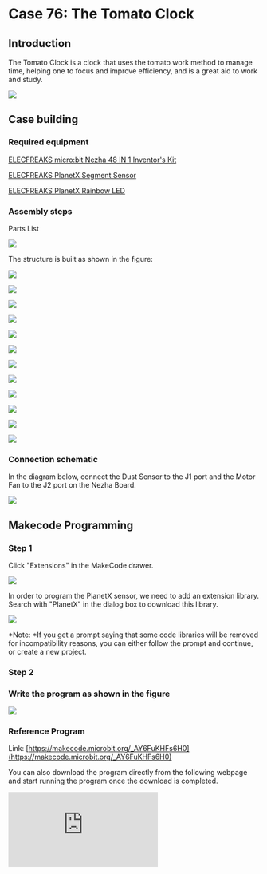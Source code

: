 # Case 76: The Tomato Clock

## Introduction

The Tomato Clock is a clock that uses the tomato work method to manage time, helping one to focus and improve efficiency, and is a great aid to work and study.

![](./images/neza-inventor-s-kit-case-76-01.png)

## Case building

### Required equipment

[ELECFREAKS micro:bit Nezha 48 IN 1 Inventor's Kit ](https://shop.elecfreaks.com/products/elecfreaks-micro-bit-nezha-48-in-1-inventors-kit-without-micro-bit-board)

[ELECFREAKS PlanetX Segment Sensor](https://shop.elecfreaks.com/products/elecfreaks-planetx-segment-sensor?_pos=2&_sid=f9a8632cc&_ss=r)

[ELECFREAKS PlanetX Rainbow LED](https://shop.elecfreaks.com/products/elecfreaks-planetx-led-rainbow?_pos=4&_sid=ca220ba80&_ss=r)

### Assembly steps

Parts List

![](./images/neza-inventor-s-kit-case-76-02.png)

The structure is built as shown in the figure:

![](./images/neza-inventor-s-kit-step-76-01.png)

![](./images/neza-inventor-s-kit-step-76-02.png)

![](./images/neza-inventor-s-kit-step-76-03.png)

![](./images/neza-inventor-s-kit-step-76-04.png)

![](./images/neza-inventor-s-kit-step-76-05.png)

![](./images/neza-inventor-s-kit-step-76-06.png)

![](./images/neza-inventor-s-kit-step-76-07.png)

![](./images/neza-inventor-s-kit-step-76-08.png)

![](./images/neza-inventor-s-kit-step-76-09.png)

![](./images/neza-inventor-s-kit-step-76-10.png)

![](./images/neza-inventor-s-kit-step-76-11.png)

![](./images/neza-inventor-s-kit-step-76-12.png)

### Connection schematic

In the diagram below, connect the Dust Sensor to the J1 port and the Motor Fan to the J2 port on the Nezha Board.

![](./images/neza-inventor-s-kit-case-76-04.png)

## Makecode Programming

### Step 1

Click "Extensions" in the MakeCode drawer.

![](./images/neza-inventor-s-kit-case-37-04.png)

In order to program the PlanetX sensor, we need to add an extension library. Search with "PlanetX" in the dialog box to download this library.

![](./images/neza-inventor-s-kit-case-37-05.png)

*Note: *If you get a prompt saying that some code libraries will be removed for incompatibility reasons, you can either follow the prompt and continue, or create a new project.

### Step 2

### Write the program as shown in the figure

![](./images/neza-inventor-s-kit-case-76-06.png)

### Reference Program

Link: [https://makecode.microbit.org/_AY6FuKHFs6H0](https://makecode.microbit.org/_AY6FuKHFs6H0)

You can also download the program directly from the following webpage and start running the program once the download is completed.

<div
    style={{
        position: 'relative',
        paddingBottom: '60%',
        overflow: 'hidden',
    }}
>
    <iframe
        src="https://makecode.microbit.org/_AY6FuKHFs6H0"
        frameborder="0"
        sandbox="allow-popups allow-forms allow-scripts allow-same-origin"
        style={{
            position: 'absolute',
            width: '100%',
            height: '100%',
        }}
    />
</div>



### Results

Countdown to 25 seconds, the device will play music and lighting effects after the countdown.

![](./images/neza-inventor-s-kit-case-76.gif)
